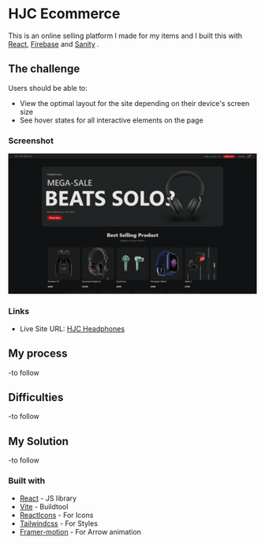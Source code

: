# HJC Ecommerce

This is an online selling platform I made for my items and I built this with [React](https://reactjs.org/), [Firebase](https://firebase.google.com/) and [Sanity](https://sanity.io)  .

## The challenge

Users should be able to:

- View the optimal layout for the site depending on their device's screen size
- See hover states for all interactive elements on the page

### Screenshot

![](./ecommerce.png)



### Links

- Live Site URL: [HJC Headphones](https://cruz-ecommerce.netlify.app/)

## My process
 
 -to follow
 
## Difficulties

 -to follow

## My Solution

 -to follow


### Built with

- [React](https://reactjs.org/) - JS library
- [Vite](https://vitejs.dev/) - Buildtool
- [ReactIcons](https://react-icons.github.io/) - For Icons
- [Tailwindcss](https://tailwindcss.com/) - For Styles
- [Framer-motion](https://www.framer.com/motion/) - For Arrow animation
